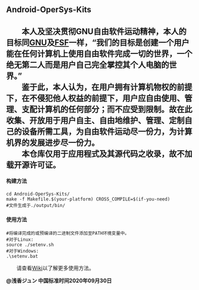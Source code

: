 ## Android-OperSys-Kits  
　　**本人及坚决贯彻GNU自由软件运动精神，本人的目标同[GNU](https://www.gnu.org/)及[FSF](https://www.fsf.org/)一样，“我们的目标是创建一个用户能在任何计算机上使用自由软件完成一切的世界，一个绝无第二人而是用户自己完全掌控其个人电脑的世界。”  
　　鉴于此，本人认为，在用户拥有计算机物权的前提下，在不侵犯他人权益的前提下，用户应自由使用、管理、支配计算机的任何部分；而不应受到限制。故在此收集、开放用于用户自主、自由地维护、管理、定制自己的设备所需工具，为自由软件运动尽一份力，为计算机界的发展进步尽一份力。**  
　　本仓库仅用于应用程式及其源代码之收录，故不加载开源许可证。  
-----------------------------------------------------------------------------------------------------------------------------------------------------------

#### 构建方法
```shell
cd Android-OperSys-Kits/
make -f Makefile.$(your-platform) CROSS_COMPILE=$(if-you-need)
#文件生成于./output/bin/
```
#### 使用方法
```shell
#将编译完成的或预编译的二进制文件添加至PATH环境变量中。
#对于Linux:
source ./setenv.sh
#对于Windows:
.\setenv.bat
```
　　请查看[Wiki](https://github.com/JunASAKA/Android-OperSys-Kits/wiki/)以了解更多使用方法。  

**@浅香ジュン 中国标准时间2020年09月30日**
